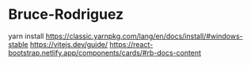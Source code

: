 # Bruce-Rodriguez

yarn install
https://classic.yarnpkg.com/lang/en/docs/install/#windows-stable
https://vitejs.dev/guide/
https://react-bootstrap.netlify.app/components/cards/#rb-docs-content
